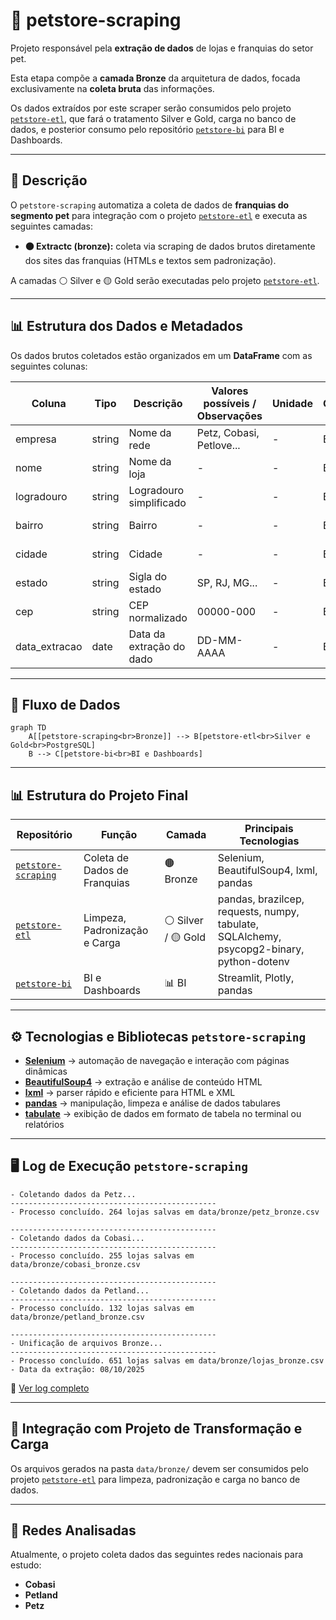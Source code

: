 # 🐾 petstore-scraping

Projeto responsável pela **extração de dados** de lojas e franquias do setor pet.

Esta etapa compõe a **camada Bronze** da arquitetura de dados, focada exclusivamente na **coleta bruta** das informações.

Os dados extraídos por este scraper serão consumidos pelo projeto [`petstore-etl`](https://github.com/rafa-trindade/petstore-etl), que fará o tratamento Silver e Gold, carga no banco de dados, e posterior consumo pelo repositório [`petstore-bi`](https://github.com/rafa-trindade/petstore-bi) para BI e Dashboards.

---

## 📌 Descrição

O `petstore-scraping` automatiza a coleta de dados de **franquias do segmento pet** para integração com o projeto [`petstore-etl`](https://github.com/rafa-trindade/petstore-etl) e executa as seguintes camadas:

* **🟤 Extractc (bronze):** coleta via scraping de dados brutos diretamente dos sites das franquias (HTMLs e textos sem padronização).

A camadas ⚪ Silver e 🟡 Gold serão executadas pelo projeto [`petstore-etl`](https://github.com/rafa-trindade/petstore-etl).

---

## 📊 Estrutura dos Dados e Metadados

Os dados brutos coletados estão organizados em um **DataFrame** com as seguintes colunas:

| Coluna        | Tipo   | Descrição                   | Valores possíveis / Observações | Unidade | Camada   | Origem           | Última Atualização |
| ------------- | ------ | --------------------------- | ------------------------------- | ------- | -------- | ---------------- | ------------------ |
| empresa       | string | Nome da rede                | Petz, Cobasi, Petlove...        | -       | Bronze   | petstore-sraping | 2025-10-05         |
| nome          | string | Nome da loja                | -                               | -       | Bronze   | petstore-sraping | 2025-10-05         |
| logradouro    | string | Logradouro simplificado     | -                               | -       | Bronze   | petstore-sraping | 2025-10-05         |
| bairro        | string | Bairro                      | -                               | -       | Bronze   | petstore-sraping | 2025-10-05         |
| cidade        | string | Cidade                      | -                               | -       | Bronze   | petstore-sraping | 2025-10-05         |
| estado        | string | Sigla do estado             | SP, RJ, MG...                   | -       | Bronze   | petstore-sraping | 2025-10-05         |
| cep           | string | CEP normalizado             | 00000-000                       | -       | Bronze   | petstore-sraping | 2025-10-05         |
| data_extracao | date   | Data da extração do dado    | DD-MM-AAAA                      | -       | Bronze   | petstore-sraping | 2025-10-05         |

---

## 🧩 Fluxo de Dados

```mermaid
graph TD
    A[[petstore-scraping<br>Bronze]] --> B[petstore-etl<br>Silver e Gold<br>PostgreSQL]
    B --> C[petstore-bi<br>BI e Dashboards]
```
---

## 📊 Estrutura do Projeto Final

| Repositório | Função | Camada | Principais Tecnologias |
| ----------------- | ----------------------------- | ------------------ | -------------------------------------- |
| [`petstore-scraping`](https://github.com/rafa-trindade/petstore-scraping) | Coleta de Dados de Franquias | 🟤 Bronze | Selenium, BeautifulSoup4, lxml, pandas |
| [`petstore-etl`](https://github.com/rafa-trindade/petstore-etl) | Limpeza, Padronização e Carga | ⚪ Silver / 🟡 Gold | pandas, brazilcep, requests, numpy, tabulate, SQLAlchemy, psycopg2-binary, python-dotenv |
| [`petstore-bi`](https://github.com/rafa-trindade/petstore-bi) | BI e Dashboards | 📊 BI | Streamlit, Plotly, pandas |

---

## ⚙️ Tecnologias e Bibliotecas `petstore-scraping`

* [**Selenium**](https://pypi.org/project/selenium/) → automação de navegação e interação com páginas dinâmicas  
* [**BeautifulSoup4**](https://pypi.org/project/beautifulsoup4/) → extração e análise de conteúdo HTML  
* [**lxml**](https://pypi.org/project/lxml/) → parser rápido e eficiente para HTML e XML  
* [**pandas**](https://pypi.org/project/pandas/) → manipulação, limpeza e análise de dados tabulares  
* [**tabulate**](https://pypi.org/project/tabulate/) → exibição de dados em formato de tabela no terminal ou relatórios  

---

## 🖥️ Log de Execução `petstore-scraping`

```text
- Coletando dados da Petz...
----------------------------------------------
- Processo concluído. 264 lojas salvas em data/bronze/petz_bronze.csv

----------------------------------------------
- Coletando dados da Cobasi...
----------------------------------------------
- Processo concluído. 255 lojas salvas em data/bronze/cobasi_bronze.csv

----------------------------------------------
- Coletando dados da Petland...
----------------------------------------------
- Processo concluído. 132 lojas salvas em data/bronze/petland_bronze.csv

----------------------------------------------
- Unificação de arquivos Bronze...
----------------------------------------------
- Processo concluído. 651 lojas salvas em data/bronze/lojas_bronze.csv
- Data da extração: 08/10/2025
```
🔗 [Ver log completo](https://raw.githubusercontent.com/rafa-trindade/petstore-scraping/refs/heads/main/logs/log.txt)

---

## 🔗 Integração com Projeto de Transformação e Carga

Os arquivos gerados na pasta `data/bronze/` devem ser consumidos pelo projeto [`petstore-etl`](https://github.com/rafa-trindade/petstore-etl) para limpeza, padronização e carga no banco de dados.

---

## 🏪 Redes Analisadas

Atualmente, o projeto coleta dados das seguintes redes nacionais para estudo:

* **Cobasi**
* **Petland**
* **Petz**

